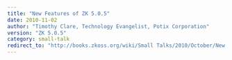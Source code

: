 ```yaml
---
title: "New Features of ZK 5.0.5"
date: 2010-11-02
author: "Timothy Clare, Technology Evangelist, Potix Corporation"
version: "ZK 5.0.5"
category: small-talk
redirect_to: "http://books.zkoss.org/wiki/Small Talks/2010/October/New Features of ZK 5.0.5"
---
```

